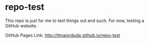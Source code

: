 # repo-test
 This repo is just for me to test things out and such.
 For now, testing a GitHub website.
 
 GitHub Pages Link:
 http://ltmajordude.github.io/repo-test
